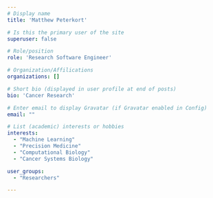 ```yaml
---
# Display name
title: 'Matthew Peterkort'

# Is this the primary user of the site
superuser: false

# Role/position
role: 'Research Software Engineer'

# Organization/Affilications
organizations: []

# Short bio (displayed in user profile at end of posts)
bio: 'Cancer Research'

# Enter email to display Gravatar (if Gravatar enabled in Config)
email: ""

# List (academic) interests or hobbies
interests:
  - "Machine Learning"
  - "Precision Medicine"
  - "Computational Biology"
  - "Cancer Systems Biology"

user_groups:
  - "Researchers"

---
```


